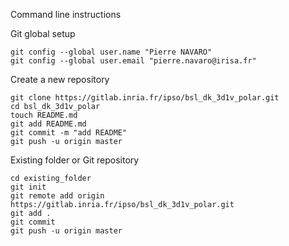 Command line instructions


Git global setup

```
git config --global user.name "Pierre NAVARO"
git config --global user.email "pierre.navaro@irisa.fr"
```

Create a new repository

```
git clone https://gitlab.inria.fr/ipso/bsl_dk_3d1v_polar.git
cd bsl_dk_3d1v_polar
touch README.md
git add README.md
git commit -m "add README"
git push -u origin master
```

Existing folder or Git repository

```
cd existing_folder
git init
git remote add origin https://gitlab.inria.fr/ipso/bsl_dk_3d1v_polar.git
git add .
git commit
git push -u origin master
```
